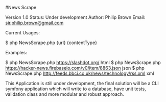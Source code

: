 #News Scrape

Version 1.0
Status: Under development
Author: Philip Brown
Email: sir.philip.brown@gmail.com

Current Usages:

$ php NewsScrape.php {url} {contentType}

Examples:

$ php NewsScrape.php https://slashdot.org/ html
$ php NewsScrape.php https://hacker-news.firebaseio.com/v0/item/8863.json json
$ php NewsScrape.php http://feeds.bbci.co.uk/news/technology/rss.xml xml

This Application is still under development, the final solution will be a CLI symfony application which will write to
a database, have unit tests, validation class and more modular and robust approach.
